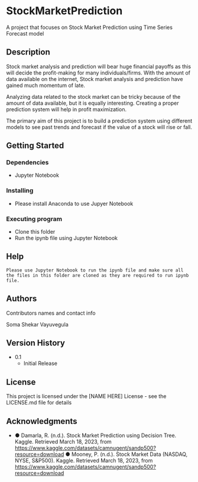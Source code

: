 # StockMarketPrediction

A project that focuses on Stock Market Prediction using Time Series Forecast model

## Description

   Stock market analysis and prediction will bear huge financial payoffs as this will decide the profit-making for many individuals/firms. With the amount of data available on the internet, Stock market analysis and prediction have gained much momentum of late.
   
   Analyzing data related to the stock market can be tricky because of the amount of data available, but it is equally interesting. Creating a proper prediction system will help in profit maximization.
   
   The primary aim of this project is to build a prediction system using different models to see past trends and forecast if the value of a stock will rise or fall.



## Getting Started

### Dependencies

* Jupyter Notebook

### Installing

* Please install Anaconda to use Jupyer Notebook

### Executing program

* Clone this folder
* Run the ipynb file using Jupyter Notebook

## Help

```
Please use Jupyter Notebook to run the ipynb file and make sure all the files in this folder are cloned as they are required to run ipynb file.
```

## Authors

Contributors names and contact info

Soma Shekar Vayuvegula

## Version History

* 0.1
    * Initial Release

## License

This project is licensed under the [NAME HERE] License - see the LICENSE.md file for details

## Acknowledgments

* ●	Damarla, R. (n.d.). Stock Market Prediction using Decision Tree. Kaggle. Retrieved March 18, 2023, from https://www.kaggle.com/datasets/camnugent/sandp500?resource=download
●	Mooney, P. (n.d.). Stock Market Data (NASDAQ, NYSE, S&P500). Kaggle. Retrieved March 18, 2023, from https://www.kaggle.com/datasets/camnugent/sandp500?resource=download



